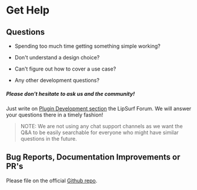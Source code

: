 # Get Help

## Questions
- Spending too much time getting something simple working?

- Don't understand a design choice?

- Can't figure out how to cover a use case?

- Any other development questions?

##### _Please don't hesitate to ask us and the community!_

Just write on [Plugin Development section](https://forum.lipsurf.com) the LipSurf Forum. We will answer your questions there in a timely fashion!

> NOTE: We are not using any chat support channels as we want the Q&A to be easily searchable for everyone who might have similar questions in the future.

## Bug Reports, Documentation Improvements or PR's

Please file on the official [Github repo](https://www.github.com/lipsurf/community-plugins).
